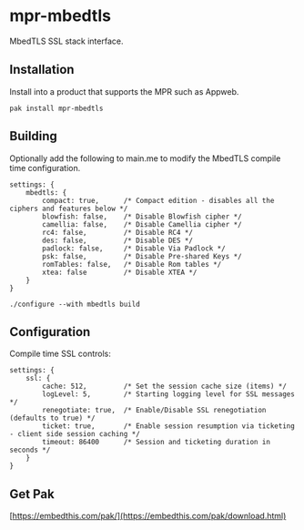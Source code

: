mpr-mbedtls
===

MbedTLS SSL stack interface. 

## Installation

Install into a product that supports the MPR such as Appweb.

    pak install mpr-mbedtls

## Building

Optionally add the following to main.me to modify the MbedTLS compile time configuration.

    settings: {
        mbedtls: {
            compact: true,      /* Compact edition - disables all the ciphers and features below */
            blowfish: false,    /* Disable Blowfish cipher */
            camellia: false,    /* Disable Camellia cipher */
            rc4: false,         /* Disable RC4 */
            des: false,         /* Disable DES */
            padlock: false,     /* Disable Via Padlock */
            psk: false,         /* Disable Pre-shared Keys */
            romTables: false,   /* Disable Rom tables */
            xtea: false         /* Disable XTEA */
        }
    }

    ./configure --with mbedtls build

## Configuration

Compile time SSL controls:

    settings: {
        ssl: {
            cache: 512,         /* Set the session cache size (items) */
            logLevel: 5,        /* Starting logging level for SSL messages */
            renegotiate: true,  /* Enable/Disable SSL renegotiation (defaults to true) */
            ticket: true,       /* Enable session resumption via ticketing - client side session caching */
            timeout: 86400      /* Session and ticketing duration in seconds */
        }
    }

## Get Pak

[https://embedthis.com/pak/](https://embedthis.com/pak/download.html)
